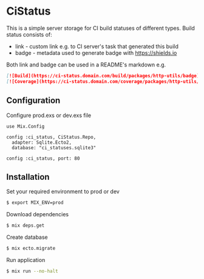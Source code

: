 # CiStatus

This is a simple server storage for CI build statuses of different types. Build status consists of:
* link - custom link e.g. to CI server's task that generated this build
* badge - metadata used to generate badge with https://shields.io

Both link and badge can be used in a README's markdown e.g.
```markdown
[![Build](https://ci-status.domain.com/build/packages/http-utils/badge)](https://ci-status.domain.com/build/packages/http-utils/link) 
[![Coverage](https://ci-status.domain.com/coverage/packages/http-utils/badge)](https://ci-status.domain.com/coverage/packages/http-utils/link) 
```

## Configuration
Configure prod.exs or dev.exs file
```
use Mix.Config

config :ci_status, CiStatus.Repo,
  adapter: Sqlite.Ecto2,
  database: "ci_statuses.sqlite3"

config :ci_status, port: 80
```

## Installation

Set your required environment to prod or dev
```bash
$ export MIX_ENV=prod
```

Download dependencies
```bash
$ mix deps.get
```

Create database
```bash
$ mix ecto.migrate
```

Run application
```bash
$ mix run --no-halt
```
